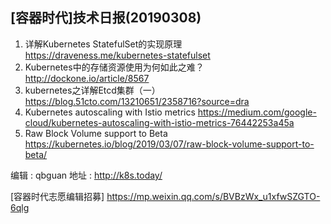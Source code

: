 ## [容器时代]技术日报(20190308)

1. 详解Kubernetes StatefulSet的实现原理 https://draveness.me/kubernetes-statefulset
2. Kubernetes中的存储资源使用为何如此之难？ http://dockone.io/article/8567
3. kubernetes之详解Etcd集群（一） https://blog.51cto.com/13210651/2358716?source=dra
4. Kubernetes autoscaling with Istio metrics https://medium.com/google-cloud/kubernetes-autoscaling-with-istio-metrics-76442253a45a
5. Raw Block Volume support to Beta https://kubernetes.io/blog/2019/03/07/raw-block-volume-support-to-beta/

编辑 : qbguan
地址 : http://k8s.today/

[容器时代志愿编辑招募] https://mp.weixin.qq.com/s/BVBzWx_u1xfwSZGTO-6qlg
